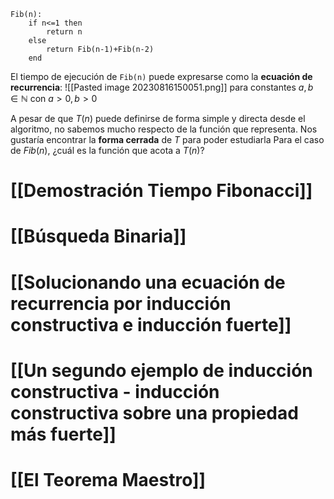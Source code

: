 ```
Fib(n):
	if n<=1 then
		return n
	else
		return Fib(n-1)+Fib(n-2)
	end
```
El tiempo de ejecución de `Fib(n)` puede expresarse como la **ecuación de recurrencia**:
![[Pasted image 20230816150051.png]]
para constantes $a,b\in\mathbb{N}$ con $a>0, b>0$

A pesar de que $T(n)$ puede definirse de forma simple y directa desde el algoritmo, no sabemos mucho respecto de la función que representa.
Nos gustaría encontrar la **forma cerrada** de $T$ para poder estudiarla
Para el caso de $Fib(n)$, ¿cuál es la función que acota a $T(n)$?
# [[Demostración Tiempo Fibonacci]]
# [[Búsqueda Binaria]]
# [[Solucionando una ecuación de recurrencia por inducción constructiva e inducción fuerte]]
# [[Un segundo ejemplo de inducción constructiva - inducción constructiva sobre una propiedad más fuerte]]
# [[El Teorema Maestro]]